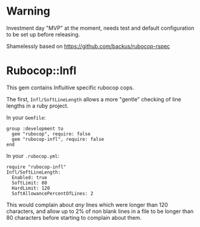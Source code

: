# Warning

Investment day "MVP" at the moment, needs test and default configuration to be
set up before releasing.

Shamelessly based on https://github.com/backus/rubocop-rspec

# Rubocop::Infl

This gem contains Influitive specific rubocop cops.

The first, `Infl/SoftLineLength` allows a more "gentle" checking of line lengths
in a ruby project.

In your `Gemfile`:

    group :development to
      gem "rubocop", require: false
      gem "rubocop-infl", require: false
    end

In your `.rubocop.yml`:

    require "rubocop-infl"
    Infl/SoftLineLength:
      Enabled: true
      SoftLimit: 80
      HardLimit: 120
      SoftAllowancePercentOfLines: 2

This would complain about *any* lines which were longer than 120 characters,
and allow up to 2% of non blank lines in a file to be longer than 80 characters
before starting to complain about them.
